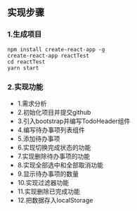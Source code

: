## 实现步骤
### 1.生成项目
```
npm install create-react-app -g
create-react-app reactTest
cd reactTest
yarn start

```

### 2.实现功能
- 1.需求分析
- 2.初始化项目并提交github
- 3.引入bootstrap并编写TodoHeader组件
- 4.编写待办事项列表组件
- 5.添加待办事项
- 6.实现切换完成状态的功能
- 7.实现删除待办事项的功能
- 8.实现全部选中和全部取消功能
- 9.显示待办事项的数量
- 10.实现过滤器功能
- 11.实现删除已完成功能
- 12.把数据存入localStorage